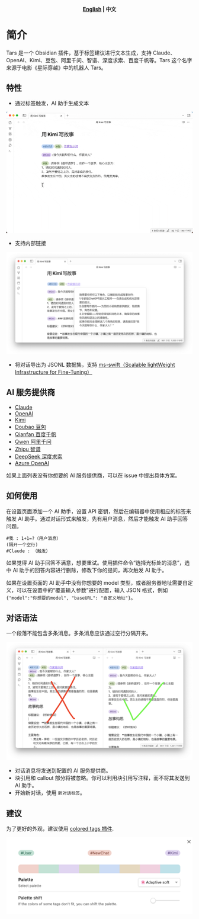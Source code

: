 <h4 align="center">
	<p>
		<a href="https://github.com/TarsLab/obsidian-tars/blob/main/README_en.md">English</a> |
			<b>中文</b>
	<p>
</h4>

# 简介

Tars 是一个 Obsidian 插件，基于标签建议进行文本生成，支持 Claude、OpenAI、Kimi、豆包、阿里千问、智谱、深度求索、百度千帆等。Tars 这个名字来源于电影《星际穿越》中的机器人 Tars。

## 特性

- 通过标签触发，AI 助手生成文本

![通过标签触发文本生成](docs/images/zh/用Kimi写故事.gif)

- 支持内部链接

![内部链接支持](docs/images/zh/作家提示词.png)

- 将对话导出为 JSONL 数据集，支持 [ms-swift（Scalable lightWeight Infrastructure for Fine-Tuning）](https://github.com/modelscope/swift)

## AI 服务提供商

- [Claude](https://claude.ai)
- [OpenAI](https://platform.openai.com/api-keys)
- [Kimi](https://www.moonshot.cn)
- [Doubao 豆包](https://www.volcengine.com/product/doubao)
- [Qianfan 百度千帆](https://qianfan.cloud.baidu.com)
- [Qwen 阿里千问](https://dashscope.console.aliyun.com)
- [Zhipu 智谱](https://open.bigmodel.cn/)
- [DeepSeek 深度求索](https://www.deepseek.com)
- [Azure OpenAI](https://azure.microsoft.com)

如果上面列表没有你想要的 AI 服务提供商，可以在 issue 中提出具体方案。

## 如何使用

在设置页面添加一个 AI 助手，设置 API 密钥，然后在编辑器中使用相应的标签来触发 AI 助手。通过对话形式来触发，先有用户消息，然后才能触发 AI 助手回答问题。

```text
#我 : 1+1=?（用户消息）
(隔开一个空行)
#Claude : （触发）
```

如果觉得 AI 助手回答不满意，想要重试。使用插件命令“选择光标处的消息”，选中 AI 助手的回答内容进行删除，修改下你的提问，再次触发 AI 助手。

如果在设置页面的 AI 助手中没有你想要的 model 类型，或者服务器地址需要自定义，可以在设置中的“覆盖输入参数”进行配置，输入 JSON 格式，例如 `{"model":"你想要的model", "baseURL": "自定义地址"}`。

## 对话语法

一个段落不能包含多条消息。多条消息应该通过空行分隔开来。

![Conversations syntax](docs/images/zh/语法.png)

- 对话消息将发送到配置的 AI 服务提供商。
- 块引用和 callout 部分将被忽略。你可以利用块引用写注释，而不将其发送到 AI 助手。
- 开始新对话，使用 `新对话标签`。

## 建议

为了更好的外观，建议使用 [colored tags 插件](https://github.com/pfrankov/obsidian-colored-tags).

![Colored tags plugin](docs/images/coloredTags.png)

